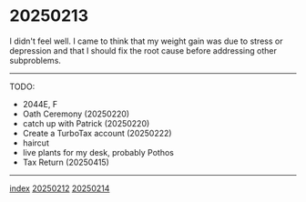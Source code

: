 <head><meta name="viewport" content="width=device-width, initial-scale=1.0, user-scalable=yes" /><meta charset="UTF-8"></head>

# 20250213

I didn't feel well. I came to think that my weight gain was due to stress or depression and that I should fix the root cause before addressing other subproblems.

---

TODO:

- 2044E, F
- Oath Ceremony (20250220)
- catch up with Patrick (20250220)
- Create a TurboTax account (20250222)
- haircut
- live plants for my desk, probably Pothos
- Tax Return (20250415)

---

[index](../../index.html)
[20250212](20250212.html)
[20250214](20250214.html)
